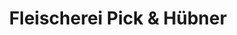 ---
title: "Fleischerei Pick & Hübner"
url: /juechen/fleischerei-pick-und-huebner/
shop: Metzgerei
---